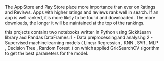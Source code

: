 The App Store and Play Store place more importance than ever on Ratings and Reviews.
 Apps with higher ratings and reviews rank well in search.
 If an app is well ranked, it is more likely to be found and downloaded.
 The more downloads, the longer it will be maintained at the top of the rankings.

 this projects contains two notebooks written in Python using SickitLearn library and Pandas DataFrames: 
 1 - Data preprocessing and analysing
 2 - Supervised machine learning models ( Linear Regression , KNN , SVR , MLP , Decision Tree , Random Forest..) on which applied GridSearchCV algorithm to get the best parameters for the model.
